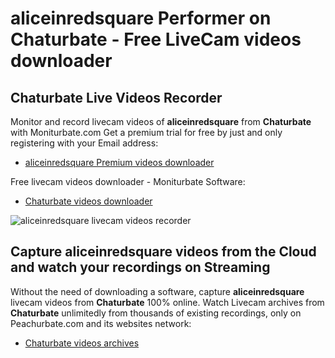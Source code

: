 # aliceinredsquare Performer on Chaturbate - Free LiveCam videos downloader

## Chaturbate Live Videos Recorder

Monitor and record livecam videos of **aliceinredsquare** from **Chaturbate** with Moniturbate.com
Get a premium trial for free by just and only registering with your Email address:
* [aliceinredsquare Premium videos downloader](https://moniturbate.com/request-demo-licence-key.html)

Free livecam videos downloader - Moniturbate Software:
* [Chaturbate videos downloader](https://moniturbate.com/moniturbate-download-software.html)

![aliceinredsquare livecam videos recorder](https://peachurnet.com/templates/moniturbate-software.png)


## Capture aliceinredsquare videos from the Cloud and watch your recordings on Streaming

Without the need of downloading a software, capture **aliceinredsquare** livecam videos from **Chaturbate** 100% online.
Watch Livecam archives from **Chaturbate** unlimitedly from thousands of existing recordings, only on Peachurbate.com and its websites network:
* [Chaturbate videos archives](https://peachurnet.com/)